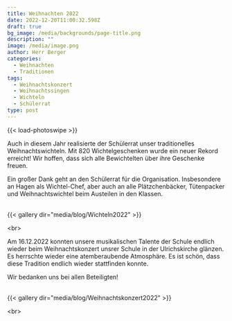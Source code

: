 ```yaml
---
title: Weihnachten 2022
date: 2022-12-20T11:00:32.598Z
draft: true
bg_image: /media/backgrounds/page-title.png
description: ""
image: /media/image.png
author: Herr Berger
categories:
  - Weihnachten
  - Traditionen
tags:
  - Weihnachtskonzert
  - Weihnachtssingen
  - Wichteln
  - Schülerrat
type: post
---
```

{{< load-photoswipe >}}

A﻿uch in diesem Jahr realisierte der Schülerrat unser traditionelles Weihnachtswichteln. Mit 820 Wichtelgeschenken wurde ein neuer Rekord erreicht! Wir hoffen, dass sich alle Bewichtelten über ihre Geschenke freuen. 

E﻿in großer Dank geht an den Schülerrat für die Organisation. Insbesondere an Hagen als Wichtel-Chef, aber auch an alle Plätzchenbäcker, Tütenpacker und Weihnachtswichtel beim Austeilen in den Klassen. 

<br>
{{< gallery dir="media/blog/Wichteln2022" >}}

<﻿br>

A﻿m 16.12.2022 konnten unsere musikalischen Talente der Schule endlich wieder beim Weihnachtskonzert unsrer Schule in der Ulrichskirche glänzen. Es herrschte wieder eine atemberaubende Atmosphäre. Es ist schön, dass diese Tradition endlich wieder stattfinden konnte. 

W﻿ir bedanken uns bei allen Beteiligten!

<br>
{{< gallery dir="media/blog/Weihnachtskonzert2022" >}}

<﻿br>